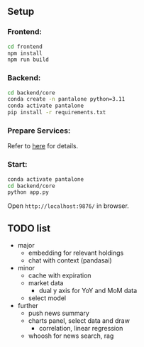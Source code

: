 ## Setup

### Frontend:

```bash
cd frontend
npm install
npm run build
```

### Backend:

```bash
cd backend/core
conda create -n pantalone python=3.11
conda activate pantalone
pip install -r requirements.txt
```

### Prepare Services:

Refer to [here](backend/service/readme.md) for details.


### Start:

```bash
conda activate pantalone
cd backend/core
python app.py
```

Open `http://localhost:9876/` in browser.


## TODO list

- major
  - embedding for relevant holdings
  - chat with context (pandasai)
- minor
  - cache with expiration
  - market data
    - dual y axis for YoY and MoM data
  - select model
- further
  - push news summary
  - charts panel, select data and draw
    - correlation, linear regression
  - whoosh for news search, rag
